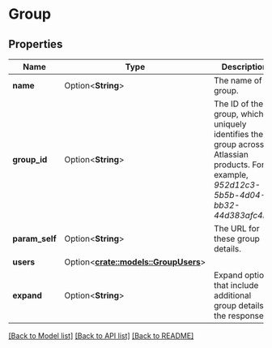 # Group

## Properties

Name | Type | Description | Notes
------------ | ------------- | ------------- | -------------
**name** | Option<**String**> | The name of group. | [optional]
**group_id** | Option<**String**> | The ID of the group, which uniquely identifies the group across all Atlassian products. For example, *952d12c3-5b5b-4d04-bb32-44d383afc4b2*. | [optional]
**param_self** | Option<**String**> | The URL for these group details. | [optional][readonly]
**users** | Option<[**crate::models::GroupUsers**](Group_users.md)> |  | [optional]
**expand** | Option<**String**> | Expand options that include additional group details in the response. | [optional][readonly]

[[Back to Model list]](../README.md#documentation-for-models) [[Back to API list]](../README.md#documentation-for-api-endpoints) [[Back to README]](../README.md)


